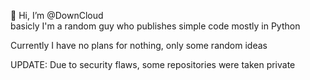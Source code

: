 👋 Hi, I’m @DownCloud  
basicly I'm a random guy who publishes simple code mostly in Python

Currently I have no plans for nothing, only some random ideas

UPDATE: Due to security flaws, some repositories were taken private
